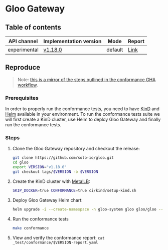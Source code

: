 # Gloo Gateway

## Table of contents

| API channel  | Implementation version                                                        | Mode    | Report                                                    |
|--------------|-------------------------------------------------------------------------------|---------|-----------------------------------------------------------|
| experimental | [v1.18.0](https://github.com/solo-io/gloo/releases/tag/v1.18.0) | default | [Link](./experimental-v1.18.0-report.yaml) |

## Reproduce

> Note: [this is a mirror of the steps outlined in the conformance GHA workflow](https://github.com/solo-io/gloo/blob/main/.github/workflows/composite-actions/kube-gateway-api-conformance-tests/action.yaml).

### Prerequisites

In order to properly run the conformance tests, you need to have [KinD](https://github.com/kubernetes-sigs/kind)
and [Helm](https://github.com/helm/helm) available in your environment.
To run the conformance tests suite we will first create a KinD cluster, use Helm to deploy Gloo Gateway and finally
run the conformance tests.

### Steps

1. Clone the Gloo Gateway repository and checkout the release:

   ```sh
   git clone https://github.com/solo-io/gloo.git
   cd gloo
   export VERSION="v1.18.0"
   git checkout tags/$VERSION -b $VERSION
   ```

2. Create the KinD cluster with [MetalLB](https://metallb.io/):

   ```sh
   SKIP_DOCKER=true CONFORMANCE=true ci/kind/setup-kind.sh
   ```

3. Deploy Gloo Gateway Helm chart:
   ```sh
   helm upgrade -i --create-namespace -n gloo-system gloo gloo/gloo --version $VERSION --set kubeGateway.enabled=true
   ```

4. Run the conformance tests

   ```sh
   make conformance
   ```

5. View and verify the conformance report: `cat _test/conformance/$VERSION-report.yaml`

